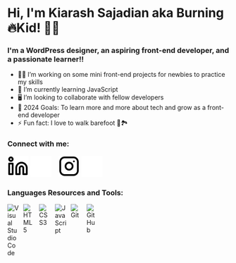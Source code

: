 
# Hi, I'm Kiarash Sajadian aka Burning🔥Kid!  👋💜

### I'm a WordPress designer, an aspiring front-end developer, and a passionate learner!!

- 👨‍💻 I’m working on some mini front-end projects for newbies to practice my skills
- 🌱 I’m currently learning JavaScript
- 🖥 I’m looking to collaborate with fellow developers
- 🥅 2024 Goals: To learn more and more about tech and grow as a front-end developer
- ⚡ Fun fact: I love to walk barefoot 👣🏞

### Connect with me:

[![website](./img/linkedin-light.svg)](https://www.linkedin.com/in/kiarash-sajadian-6b5088124/)
[![website](./img/linkedin-dark.svg)](https://www.linkedin.com/in/kiarash-sajadian-6b5088124/)
&nbsp;&nbsp;
[![website](./img/instagram-light.svg)](https://www.instagram.com/iqraaa0001/#gh-light-mode-only)
[![website](./img/instagram-dark.svg)](https://www.instagram.com/iqraaa0001/#gh-dark-mode-only)

### Languages Resources and Tools:

<img align="left" alt="Visual Studio Code" width="26px" src="https://cdn.jsdelivr.net/gh/devicons/devicon/icons/vscode/vscode-original.svg" style="padding-right:10px;" />

<img align="left" alt="HTML5" width="26px" src="https://cdn.jsdelivr.net/gh/devicons/devicon/icons/html5/html5-original.svg" style="padding-right:10px;" />

<img align="left" alt="CSS3" width="26px" src="https://cdn.jsdelivr.net/gh/devicons/devicon/icons/css3/css3-original.svg" style="padding-right:10px;" />

<img align="left" alt="JavaScript" width="26px" src="https://cdn.jsdelivr.net/gh/devicons/devicon/icons/javascript/javascript-original.svg" style="padding-right:10px;" />

<img align="left" alt="Git" width="26px" src="https://cdn.jsdelivr.net/gh/devicons/devicon/icons/git/git-original.svg" style="padding-right:10px;" />

<img align="left" alt="GitHub" width="26px" src="https://user-images.githubusercontent.com/3369400/139448065-39a229ba-4b06-434b-bc67-616e2ed80c8f.png" style="padding-right:10px;" />
